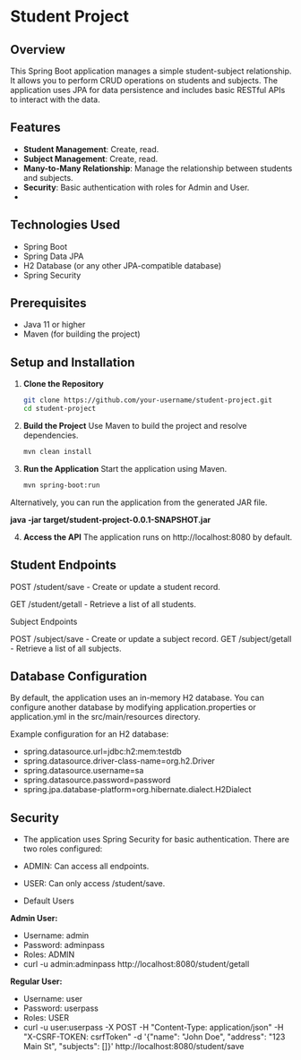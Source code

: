 # Student Project

## Overview

This Spring Boot application manages a simple student-subject relationship. It allows you to perform CRUD operations on students and subjects. The application uses JPA for data persistence and includes basic RESTful APIs to interact with the data.

## Features

- **Student Management**: Create, read.
- **Subject Management**: Create, read.
- **Many-to-Many Relationship**: Manage the relationship between students and subjects.
- **Security**: Basic authentication with roles for Admin and User.
- 
## Technologies Used

- Spring Boot
- Spring Data JPA
- H2 Database (or any other JPA-compatible database)
- Spring Security

## Prerequisites

- Java 11 or higher
- Maven (for building the project)

## Setup and Installation

1. **Clone the Repository**

   ```bash
   git clone https://github.com/your-username/student-project.git
   cd student-project
2. **Build the Project**
   Use Maven to build the project and resolve dependencies.
    ```bash
    mvn clean install
 3. **Run the Application**
    Start the application using Maven.
     ```bash
    mvn spring-boot:run
Alternatively, you can run the application from the generated JAR file.

  **java -jar target/student-project-0.0.1-SNAPSHOT.jar**

4. **Access the API**
   The application runs on http://localhost:8080 by default.

## Student Endpoints

POST /student/save - Create or update a student record.

GET /student/getall - Retrieve a list of all students.

Subject Endpoints

POST /subject/save - Create or update a subject record.
GET /subject/getall - Retrieve a list of all subjects.

## Database Configuration
By default, the application uses an in-memory H2 database. You can configure another database by modifying application.properties or application.yml in the src/main/resources directory.

Example configuration for an H2 database:
- spring.datasource.url=jdbc:h2:mem:testdb
- spring.datasource.driver-class-name=org.h2.Driver
- spring.datasource.username=sa
- spring.datasource.password=password
- spring.jpa.database-platform=org.hibernate.dialect.H2Dialect

## Security
- The application uses Spring Security for basic authentication. There are two roles configured:

- ADMIN: Can access all endpoints.
- USER: Can only access /student/save.
- Default Users
  
 **Admin User:**

- Username: admin
- Password: adminpass
- Roles: ADMIN
- curl -u admin:adminpass http://localhost:8080/student/getall


**Regular User:**

- Username: user
- Password: userpass
- Roles: USER
- curl -u user:userpass -X POST -H "Content-Type: application/json" -H "X-CSRF-TOKEN: csrfToken" -d '{"name": "John Doe", "address": "123 Main St", "subjects": []}' http://localhost:8080/student/save

